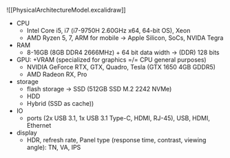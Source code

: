 ![[PhysicalArchitectureModel.excalidraw]]
- CPU
	- Intel Core i5, i7 (i7-9750H 2.60GHz x64, 64-bit OS), Xeon
	- AMD Ryzen 5, 7, ARM for mobile -> Apple Silicon, SoCs, NVIDA Tegra
- RAM
	- 8-16GB (8GB DDR4 2666MHz) + 64 bit data width -> (DDR) 128 bits
- GPU: +VRAM (specialized for graphics =/= CPU general purposes)  
	- NVIDIA GeForce RTX, GTX, Quadro, Tesla (GTX 1650 4GB GDDR5)
	- AMD Radeon RX, Pro
- storage 
	- flash storage -> SSD (512GB SSD M.2 2242 NVMe)
	- HDD
	- Hybrid (SSD as cache))
- IO
	- ports (2x USB 3.1, 1x USB 3.1 Type-C, HDMI, RJ-45), USB, HDMI, Ethernet
- display 
	- HDR, refresh rate, Panel type (response time, contrast, viewing angle): TN, VA, IPS